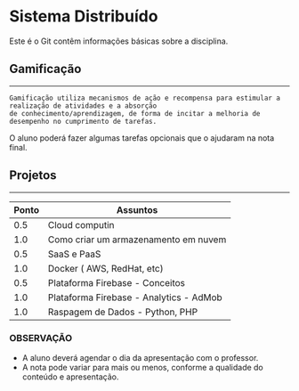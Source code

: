 # Sistema Distribuído

Este é o Git contêm informações básicas sobre a disciplina.


## Gamificação
-----------
```
Gamificação utiliza mecanismos de ação e recompensa para estimular a realização de atividades e a absorção 
de conhecimento/aprendizagem, de forma de incitar a melhoria de desempenho no cumprimento de tarefas.
```
O aluno poderá fazer algumas tarefas opcionais que o ajudaram na nota final. 

## Projetos
-----------
|Ponto | Assuntos |
| --- | --- |
| 0.5 | Cloud computin|
| 1.0 | Como criar um armazenamento em nuvem |
| 0.5 | SaaS e PaaS |
| 1.0 | Docker ( AWS, RedHat, etc)|
| 0.5 | Plataforma Firebase - Conceitos |
| 1.0 | Plataforma Firebase - Analytics - AdMob |
| 1.0 | Raspagem de Dados - Python, PHP |

### OBSERVAÇÃO
* A aluno deverá agendar o dia da apresentação com o professor.
* A nota pode variar para mais ou menos, conforme a qualidade do conteúdo e apresentação.
```  
